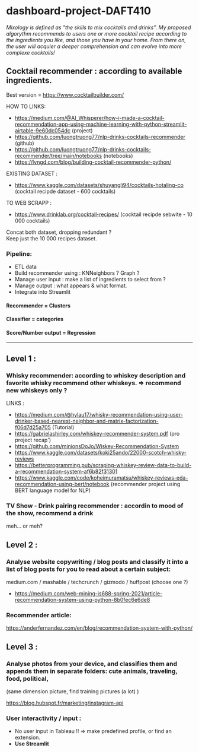 # dashboard-project-DAFT410

*Mixology is defined as "the skills to mix cocktails and drinks". My proposed algorythm recommends to users one or more cocktail recipe according to the ingredients you like, and those you have in your home. From there on, the user will acquier a deeper comprehension and can evolve into more complexe cocktails!*  

## Cocktail recommender : according to available ingredients. 
Best version = https://www.cocktailbuilder.com/  


HOW TO LINKS:  
- https://medium.com/@AI_Whisperer/how-i-made-a-cocktail-recommendation-app-using-machine-learning-with-python-streamlit-airtable-9e60dc054dc (project)  
- https://github.com/luongtruong77/nlp-drinks-cocktails-recommender (github)  
- https://github.com/luongtruong77/nlp-drinks-cocktails-recommender/tree/main/notebooks (notebooks)  
- https://lvngd.com/blog/building-cocktail-recommender-python/  

EXISTING DATASET :  
- https://www.kaggle.com/datasets/shuyangli94/cocktails-hotaling-co (cocktail recipde dataset - 600 cocktails)  

TO WEB SCRAPP :  
- https://www.drinklab.org/cocktail-recipes/  (cocktail recipde sebwite - 10 000 cocktails)

Concat both dataset, dropping redundant ?  
Keep just the 10 000 recipes dataset.  

### Pipeline:  
* ETL data
* Build recommender using :  KNNeighbors ? Graph ?
* Manage user input :  make a list of ingredients to select from ?
* Manage output : what appears & what format.  
* Integrate into Streamlit  



#### Recommender = Clusters
#### Classifier = categories
#### Score/Number output = Regression



____________________________________________________________________________________________________________________________________________

## Level 1 :
### Whisky recommender: according to whiskey description and favorite whisky recommend other whiskeys. => recommend new whiskeys only ?
LINKS :  
- https://medium.com/@hylau17/whisky-recommendation-using-user-drinker-based-nearest-neighbor-and-matrix-factorization-f06d7d25a705 (Tutorial)  
- https://gabrielashirley.com/whiskey-recommender-system.pdf  (pro project recap')
- https://github.com/minionsDoJo/Wiskey-Recommendation-System  
- https://www.kaggle.com/datasets/koki25ando/22000-scotch-whisky-reviews  
- https://betterprogramming.pub/scraping-whiskey-review-data-to-build-a-recommendation-system-af6b82f31301  
- https://www.kaggle.com/code/koheimuramatsu/whiskey-reviews-eda-recommendation-using-bert/notebook (recommender project using BERT language model for NLP)


### TV Show - Drink pairing recommender : accordin to mood of the show, recommend a drink  
meh... or meh?

## Level 2 :
### Analyse website copywriting / blog posts and classify it into a list of blog posts for you to read about a certain subject:  
medium.com / mashable / techcrunch / gizmodo / huffpost (choose one ?)  
- https://medium.com/web-mining-is688-spring-2021/article-recommendation-system-using-python-8b0fec6e6de8  

### Recommender article:  
https://anderfernandez.com/en/blog/recommendation-system-with-python/

## Level 3 :
### Analyse photos from your device, and classifies them and appends them in separate folders: cute animals, traveling, food, political, 
(same dimension picture, find training pictures (a lot) )  

https://blog.hubspot.fr/marketing/instagram-api



### User interactivity / input :
* No user input in Tableau !! => make predefined profile, or find an extension.
* **Use Streamlit**



